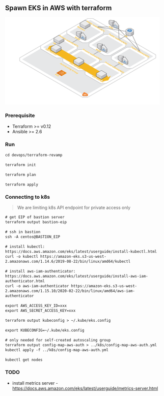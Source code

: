 ## Spawn EKS in AWS with terraform

![infra diagram](./docs/EKS.png)

### Prerequisite

- Terraform >= v0.12
- Ansible >= 2.6

### Run

```
cd devops/terraform-revamp

terraform init

terraform plan

terraform apply
```

### Connecting to k8s

> We are limiting k8s API endpoint for private access only

```
# get EIP of bastion server
terraform output bastion-eip

# ssh in bastion
ssh -A centos@BASTION_EIP

# install kubectl: https://docs.aws.amazon.com/eks/latest/userguide/install-kubectl.html
curl -o kubectl https://amazon-eks.s3-us-west-2.amazonaws.com/1.14.6/2019-08-22/bin/linux/amd64/kubectl

# install aws-iam-authenticator: https://docs.aws.amazon.com/eks/latest/userguide/install-aws-iam-authenticator.html
curl -o aws-iam-authenticator https://amazon-eks.s3-us-west-2.amazonaws.com/1.15.10/2020-02-22/bin/linux/amd64/aws-iam-authenticator

export AWS_ACCESS_KEY_ID=xxx
export AWS_SECRET_ACCESS_KEY=xxx

terraform output kubeconfig > ~/.kube/eks.config

export KUBECONFIG=~/.kube/eks.config

# only needed for self-created autoscaling group
terraform output config-map-aws-auth > ../k8s/config-map-aws-auth.yml
kubectl apply -f ../k8s/config-map-aws-auth.yml

kubectl get nodes
```

### TODO

- install metrics server - https://docs.aws.amazon.com/eks/latest/userguide/metrics-server.html